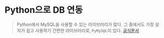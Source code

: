 # Python으로 DB 연동



> Python에서 MySQL을 사용할 수 있는 라이브러리가 많다. 그 중에서도 가장 설치가 쉽고 사용하기 간편한 라이브러리로, `PyMySQL`이 있다.  [공식문서](https://pymysql.readthedocs.io/en/latest/)



